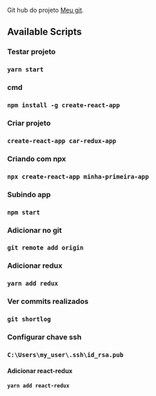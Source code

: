 Git hub do projeto [Meu git](https://github.com/ederpbj/car-redux-app).

## Available Scripts

### Testar projeto
### `yarn start`

### cmd
### `npm install -g create-react-app`

### Criar projeto
### `create-react-app car-redux-app`

### Criando com npx
### `npx create-react-app minha-primeira-app`

### Subindo app
### `npm start`

### Adicionar no git
### `git remote add origin`

### Adicionar redux
### `yarn add redux`

### Ver commits realizados
### `git shortlog`

### Configurar chave ssh
### `C:\Users\my_user\.ssh\id_rsa.pub`

#### Adicionar react-redux
#### `yarn add react-redux`

